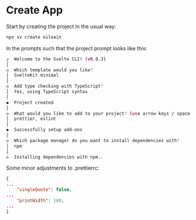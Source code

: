 # Create App 

Start by creating the project in the usual way:

~~~bash
npx sv create oileain
~~~

In the prompts such that the project prompt looks like this:

~~~bash
┌  Welcome to the Svelte CLI! (v0.8.3)
│
◇  Which template would you like?
│  SvelteKit minimal
│
◇  Add type checking with TypeScript?
│  Yes, using TypeScript syntax
│
◆  Project created
│
◇  What would you like to add to your project? (use arrow keys / space bar)
│  prettier, eslint
│
◆  Successfully setup add-ons
│
◇  Which package manager do you want to install dependencies with?
│  npm
│
◇  Installing dependencies with npm..
~~~

Some minor adjustments to .prettierrc:

~~~json
{
...
	"singleQuote": false,
...
	"printWidth": 180,
...
}
~~~


